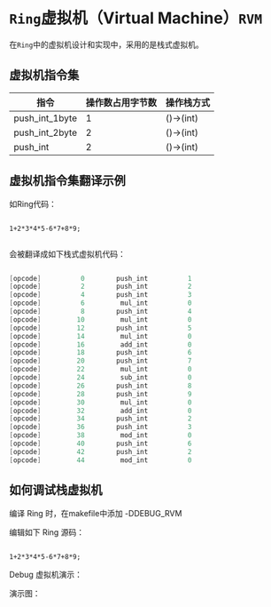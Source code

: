 # ```Ring```虚拟机（Virtual Machine）```RVM```

在```Ring```中的虚拟机设计和实现中，采用的是栈式虚拟机。


## 虚拟机指令集

| 指令           | 操作数占用字节数 | 操作栈方式 |
| -------------- | ---------------- | ---------- |
| push_int_1byte | 1                | ()->(int)  |
| push_int_2byte | 2                | ()->(int)  |
| push_int       | 2                | ()->(int)  |



## 虚拟机指令集翻译示例
如Ring代码：

```ring

1+2*3*4*5-6*7+8*9;


```

会被翻译成如下栈式虚拟机代码：

```s

[opcode]          0        push_int          1
[opcode]          2        push_int          2
[opcode]          4        push_int          3
[opcode]          6         mul_int          0
[opcode]          8        push_int          4
[opcode]         10         mul_int          0
[opcode]         12        push_int          5
[opcode]         14         mul_int          0
[opcode]         16         add_int          0
[opcode]         18        push_int          6
[opcode]         20        push_int          7
[opcode]         22         mul_int          0
[opcode]         24         sub_int          0
[opcode]         26        push_int          8
[opcode]         28        push_int          9
[opcode]         30         mul_int          0
[opcode]         32         add_int          0
[opcode]         34        push_int          2
[opcode]         36        push_int          3
[opcode]         38         mod_int          0
[opcode]         40        push_int          6
[opcode]         42        push_int          2
[opcode]         44         mod_int          0

```


## 如何调试栈虚拟机

编译 Ring 时，在makefile中添加 -DDEBUG_RVM


编辑如下 Ring 源码：

```ring

1+2*3*4*5-6*7+8*9;

```

Debug 虚拟机演示：


演示图：